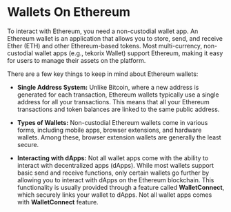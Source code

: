 # Wallets On Ethereum

To interact with Ethereum, you need a non-custodial wallet app. An Ethereum wallet is an application that allows you to store, send, and receive Ether (ETH) and other Ethereum-based tokens. Most multi-currency, non-custodial wallet apps (e.g., tekorix Wallet) support Ethereum, making it easy for users to manage their assets on the platform.

There are a few key things to keep in mind about Ethereum wallets:

- **Single Address System:** Unlike Bitcoin, where a new address is generated for each transaction, Ethereum wallets typically use a single address for all your transactions. This means that all your Ethereum transactions and token balances are linked to the same public address.
  
- **Types of Wallets:** Non-custodial Ethereum wallets come in various forms, including mobile apps, browser extensions, and hardware wallets. Among these, browser extension wallets are generally the least secure.

- **Interacting with dApps:** Not all wallet apps come with the ability to interact with decentralized apps (dApps). While most wallets support basic send and receive functions, only certain wallets go further by allowing you to interact with dApps on the Ethereum blockchain. This functionality is usually provided through a feature called **WalletConnect**, which securely links your wallet to dApps. Not all wallet apps comes with **WalletConnect** feature.